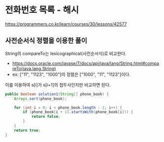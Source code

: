 # 전화번호 목록 - 해시
https://programmers.co.kr/learn/courses/30/lessons/42577

## 사전순서식 정렬을 이용한 풀이
String의 compareTo는 lexicographical(사전순서식)로 비교한다.
   * https://docs.oracle.com/javase/7/docs/api/java/lang/String.html#compareTo(java.lang.String)
   * ex: ["11", "1123", "1000"]의 정렬은 ["1000", "11", "1123"]이다.

이를 이용하여 s[i]가 s[i+1]의 접두사인지만 비교하면 된다.

```java
public boolean solution1(String[] phone_book) {
    Arrays.sort(phone_book);

    for (int i = 0; i < phone_book.length - 1; i++) {
        if (phone_book[i + 1].startsWith(phone_book[i])) {
            return false;
        }
    }
    return true;
}
```